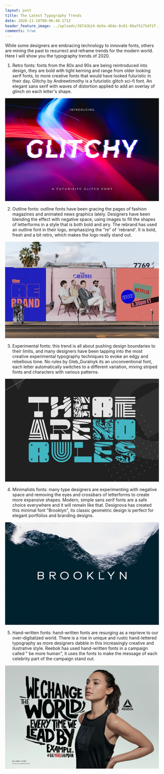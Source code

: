 ```yaml
---
layout: post
title: The Latest Typography Trends
date: 2020-11-18T00:06:40.171Z
header_feature_image: ../uploads/39742b24-de9a-464e-8c01-96af5175df2f.jfif
comments: true
---
```

While some designers are embracing technology to innovate fonts, others are mining the past to resurrect and reframe trends for the modern world. Here I will show you the typography trends of 2020.

1. Retro fonts: fonts from the 80s and 90s are being reintroduced into design, they are bold with tight kerning and range from older looking serif fonts, to more creative fonts that would have looked futuristic in their day. Glitchy by Andrewtimothy is a futuristic glitch sci-fi font. An elegant sans serif with waves of distortion applied to add an overlay of glinch on each letter's shape.

![](../uploads/b76641bf-e6a6-4d00-b218-a79918eeb99b.jfif)

2. Outline fonts: outline fonts have been gracing the pages of fashion magazines and animated news graphics lately. Designers have been blending the effect with negative space, using images to fill the shapes of letterforms in a style that is both bold and airy. The rebrand has used an outline font in their logo, emphasizing the "re" of 'rebrand'. It is bold, fresh and a bit retro, which makes the logo really stand out.

![](../uploads/9679da97352747.5ed3d4fea4967.jpg)

3. Experimental fonts: this trend is all about pushing design boundaries to their limits, and many designers have been tapping into the most creative experimental typography techniques to evoke an edgy and rebellious tone. No rules by Gleb_Guralnyk its an unconventional font, each letter automatically switches to a different variation, mixing striped fonts and characters with various patterns.

![](../uploads/d486510f-b362-4ebb-bec3-ddaf38529ceb.jfif)

4. Minimalists fonts: many type designers are experimenting with negative space and removing the eyes and crossbars of letterforms to create more expansive shapes. Modern, simple sans serif fonts are a safe choice everywhere and it will remain like that. Designova has created this minimal font "Brooklyn", its classic geometric design is perfect for elegant portfolios and branding designs.

![](../uploads/7391beae-f2ef-4ff9-90ba-b1f1680459ef.png)

5. Hand-written fonts: hand-written fonts are resurging as a reprieve to our over-digitalized world. There is a rise in unique and rustic hand-lettered typography as more designers dabble in this increasingly creative and ilustrative style. Reebok has used hand-written fonts in a campaign called " be more human", it uses the fonts to make the message of each celebrity part of the campaign stand out.

![](../uploads/ed748972122985.5bdc778d2e954.jpg)